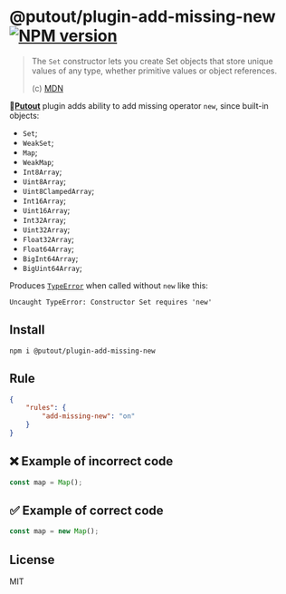 # @putout/plugin-add-missing-new [![NPM version][NPMIMGURL]][NPMURL]

[NPMIMGURL]: https://img.shields.io/npm/v/@putout/plugin-add-missing-new.svg?style=flat&longCache=true
[NPMURL]: https://npmjs.org/package/@putout/plugin-add-missing-new "npm"

> The `Set` constructor lets you create Set objects that store unique values of any type, whether primitive values or object references.
>
> (c) [MDN](https://developer.mozilla.org/en-US/docs/Web/JavaScript/Reference/Global_Objects/Set/Set)

🐊[**Putout**](https://github.com/coderaiser/putout) plugin adds ability to add missing operator `new`, since built-in objects:

- `Set`;
- `WeakSet`;
- `Map`;
- `WeakMap`;
- `Int8Array`;
- `Uint8Array`;
- `Uint8ClampedArray`;
- `Int16Array`;
- `Uint16Array`;
- `Int32Array`;
- `Uint32Array`;
- `Float32Array`;
- `Float64Array`;
- `BigInt64Array`;
- `BigUint64Array`;

Produces [`TypeError`](https://developer.mozilla.org/en-US/docs/Web/JavaScript/Reference/Global_Objects/TypeError) when called without `new` like this:

```
Uncaught TypeError: Constructor Set requires 'new'
```

## Install

```
npm i @putout/plugin-add-missing-new
```

## Rule

```json
{
    "rules": {
        "add-missing-new": "on"
    }
}
```

## ❌ Example of incorrect code

```js
const map = Map();
```

## ✅ Example of correct code

```js
const map = new Map();
```

## License

MIT
